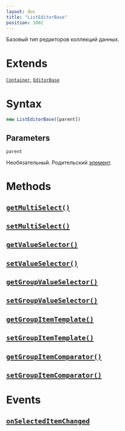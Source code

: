 ```yaml
---
layout: doc
title: "ListEditorBase"
position: 1002
---
```


Базовый тип редакторов коллекций данных.

# Extends

[`Container`](../../KeyConcepts/Element/), [`EditorBase`](../EditorBase/)

# Syntax

```js
new ListEditorBase([parent])
```

## Parameters

`parent`

Необязательный. Родительский [элемент](../../KeyConcepts/Element/).

# Methods

## [`getMultiSelect()`](ListEditorBase.getMultiSelect/)
## [`setMultiSelect()`](ListEditorBase.setMultiSelect/)
## [`getValueSelector()`](ListEditorBase.getValueSelector/)
## [`setValueSelector()`](ListEditorBase.setValueSelector/)
## [`getGroupValueSelector()`](ListEditorBase.getGroupValueSelector/)
## [`setGroupValueSelector()`](ListEditorBase.setGroupValueSelector/)
## [`getGroupItemTemplate()`](ListEditorBase.getGroupItemTemplate/)
## [`setGroupItemTemplate()`](ListEditorBase.setGroupItemTemplate/)
## [`getGroupItemComparator()`](ListEditorBase.getGroupItemComparator/)
## [`setGroupItemComparator()`](ListEditorBase.setGroupItemComparator/)

# Events

## [`onSelectedItemChanged`](ListEditorBase.onSelectedItemChanged/)
